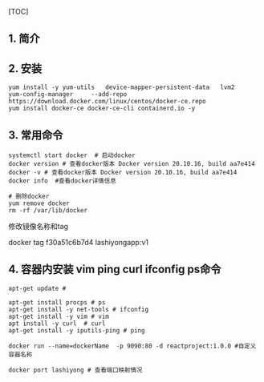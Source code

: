 [TOC]

## 1. 简介

## 2. 安装

```shell
yum install -y yum-utils   device-mapper-persistent-data   lvm2
yum-config-manager     --add-repo     https://download.docker.com/linux/centos/docker-ce.repo
yum install docker-ce docker-ce-cli containerd.io -y
```

## 3. 常用命令

```shell
systemctl start docker  # 启动docker
docker version # 查看docker版本 Docker version 20.10.16, build aa7e414
docker -v # 查看docker版本 Docker version 20.10.16, build aa7e414
docker info  #查看docker详情信息  

# 删除docker
yum remove docker
rm -rf /var/lib/docker
```

修改镜像名称和tag

docker tag f30a51c6b7d4 lashiyongapp:v1

## 4. 容器内安装 vim ping curl ifconfig ps命令

```shell
apt-get update # 

apt-get install procps # ps
apt-get install -y net-tools # ifconfig
apt-get install -y vim # vim
apt install -y curl  # curl
apt-get install -y iputils-ping # ping
```

```shell
docker run --name=dockerName  -p 9090:80 -d reactproject:1.0.0 #自定义容器名称

docker port lashiyong # 查看端口映射情况
```

